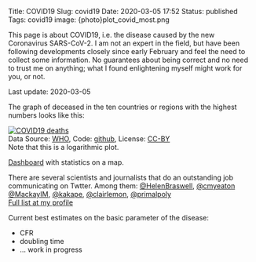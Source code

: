 Title: COVID19
Slug: covid19
Date: 2020-03-05 17:52
Status: published
Tags: covid19
image: {photo}plot_covid_most.png

This page is about COVID19, i.e. the disease caused by the new Coronavirus SARS-CoV-2. I am
not an expert in the field, but have been following developments closely since early February
and feel the need to collect some information. No guarantees about being correct and no need
to trust me on anything; what I found enlightening myself might work for you, or not.

Last update: 2020-03-05

The graph of deceased in the ten countries or regions with the highest numbers looks like this:

[![COVID19 deaths]({photo}plot_covid_most.png "COVID19 deaths")]({static}/pic/plot_covid_most.png)  
Data Source: [WHO](https//github.com/CSSEGISandData/2019-nCoV), Code: [github](https://github.com/ivh/covid19), 
License: [CC-BY](https://creativecommons.org/licenses/by/4.0/)  
Note that this is a logarithmic plot.

[Dashboard](https://gisanddata.maps.arcgis.com/apps/opsdashboard/index.html#/bda7594740fd40299423467b48e9ecf6)
with statistics on a map.

There are several scientists and journalists that do an outstanding job communicating on Twtter.
Among them: [@HelenBraswell](https://twitter.com/HelenBranswell), [@cmyeaton](https://twitter.com/cmyeaton)
[@MackayIM](https://twitter.com/MackayIM), [@kakape](https://twitter.com/kakape), 
[@clairlemon](https://twitter.com/clairlemon), [@primalpoly](https://twitter.com/primalpoly)  
[Full list at my profile](https://twitter.com/ivh/following)

Current best estimates on the basic parameter of the disease:
* CFR
* doubling time
* ... work in progress

